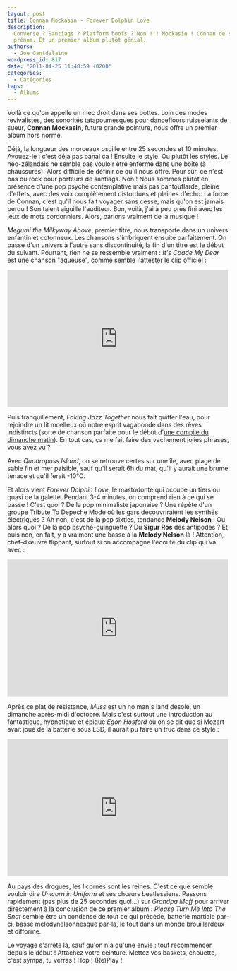 ```yaml
---
layout: post
title: Connan Mockasin - Forever Dolphin Love
description:
  Converse ? Santiags ? Platform boots ? Non !!! Mockasin ! Connan de son
  prénom. Et un premier album plutôt génial.
authors:
  - Joe Gantdelaine
wordpress_id: 817
date: "2011-04-25 11:48:59 +0200"
categories:
  - Catégories
tags:
  - Albums
---
```


Voilà ce qu'on appelle un mec droit dans ses bottes. Loin des modes
revivalistes, des sonorités tatapoumesques pour dancefloors ruisselants de
sueur, **Connan Mockasin**, future grande pointure, nous offre un premier album
hors norme.

Déjà, la longueur des morceaux oscille entre 25 secondes et 10 minutes.
Avouez-le : c'est déjà pas banal ça ! Ensuite le style. Ou plutôt les styles. Le
néo-zélandais ne semble pas vouloir être enfermé dans une boîte (à chaussures).
Alors difficile de définir ce qu'il nous offre. Pour sûr, ce n'est pas du rock
pour porteurs de santiags. Non ! Nous sommes plutôt en présence d'une pop psyché
contemplative mais pas pantouflarde, pleine d'effets, avec des voix complètement
distordues et pleines d'écho. La force de Connan, c'est qu'il nous fait voyager
sans cesse, mais qu'on est jamais perdu ! Son talent aiguille l'auditeur. Bon,
voilà, j'ai à peu près fini avec les jeux de mots cordonniers. Alors, parlons
vraiment de la musique !

_Megumi the Milkyway Above_, premier titre, nous transporte dans un univers
enfantin et cotonneux. Les chansons s'imbriquent ensuite parfaitement. On passe
d'un univers à l'autre sans discontinuité, la fin d'un titre est le début du
suivant. Pourtant, rien ne se ressemble vraiment : _It's Coade My Dear_ est une
chanson "aqueuse", comme semble l'attester le clip officiel :

<iframe title="YouTube video player" width="500" height="311" src="http://www.youtube.com/embed/HkNwuY2JUHQ" frameborder="0" allowfullscreen></iframe>

Puis tranquillement, _Faking Jazz Together_ nous fait quitter l'eau, pour
rejoindre un lit moelleux où notre esprit vagabonde dans des rêves indistincts
(sorte de chanson parfaite pour le début
d'[une compile du dimanche matin](http://www.deadrooster.org/La-compile-du-dimanche-matin)).
En tout cas, ça me fait faire des vachement jolies phrases, vous avez vu ?

Avec _Quadropuss Island_, on se retrouve certes sur une île, avec plage de sable
fin et mer paisible, sauf qu'il serait 6h du mat, qu'il y aurait une brume
tenace et qu'il ferait -10°C.

Et alors vient _Forever Dolphin Love_, le mastodonte qui occupe un tiers ou
quasi de la galette. Pendant 3-4 minutes, on comprend rien à ce qui se passe !
C'est quoi ? De la pop minimaliste japonaise ? Une répète d'un groupe Tribute To
Depeche Mode où les gars découvriraient les synthés électriques ? Ah non, c'est
de la pop sixties, tendance **Melody Nelson** ! Ou alors quoi ? De la pop
psyché-guinguette ? Du **Sigur Ros** des antipodes ? Et puis non, en fait, y a
vraiment une basse à la **Melody Nelson** là ! Attention, chef-d’œuvre flippant,
surtout si on accompagne l'écoute du clip qui va avec :

<iframe title="YouTube video player" width="500" height="311" src="http://www.youtube.com/embed/E7CaTJ2SvG8" frameborder="0" allowfullscreen></iframe>

Après ce plat de résistance, _Muss_ est un no man's land désolé, un dimanche
après-midi d'octobre. Mais c'est surtout une introduction au fantastique,
hypnotique et épique _Egon Hosford_ où on se dit que si Mozart avait joué de la
batterie sous LSD, il aurait pu faire un truc dans ce style :

<iframe title="YouTube video player" width="500" height="311" src="http://www.youtube.com/embed/1AewoLLojss" frameborder="0" allowfullscreen></iframe>

Au pays des drogues, les licornes sont les reines. C'est ce que semble vouloir
dire _Unicorn in Uniform_ et ses chœurs beatlessiens. Passons rapidement (pas
plus de 25 secondes quoi…) sur _Grandpa Moff_ pour arriver directement à la
conclusion de ce premier album : _Please Turn Me Into The Snat_ semble être un
condensé de tout ce qui précède, batterie martiale par-ci, basse
melodynelsonnesque par-là, le tout dans un monde brouillardeux et difforme.

Le voyage s'arrête là, sauf qu'on n'a qu'une envie : tout recommencer depuis le
début ! Attachez votre ceinture. Mettez vos baskets, chouette, c'est sympa, tu
verras ! Hop ! (Re)Play !
